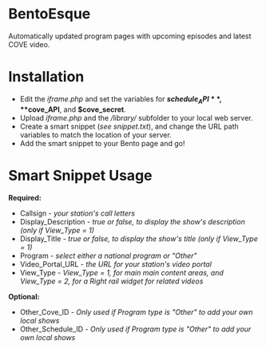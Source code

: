 BentoEsque
==========

Automatically updated program pages with upcoming episodes and latest COVE video.

Installation
============
- Edit the *iframe.php* and set the variables for **$schedule_API**, **$cove_API**, and **$cove_secret**.
- Upload *iframe.php* and the */library/* subfolder to your local web server.
- Create a smart snippet (*see snippet.txt*), and change the URL path variables to match the location of your server.
- Add the smart snippet to your Bento page and go!

Smart Snippet Usage
===================
**Required:**
- Callsign - *your station's call letters*
- Display_Description - *true or false, to display the show's description (only if View_Type = 1)*
- Display_Title - *true or false, to display the show's title (only if View_Type = 1)*
- Program - *select either a national program or "Other"*
- Video_Portal_URL - *the URL for your station's video portal*
- View_Type - *View_Type = 1, for main main content areas, and View_Type = 2, for a Right rail widget for related videos*

**Optional:**
- Other_Cove_ID - *Only used if Program type is "Other" to add your own local shows*
- Other_Schedule_ID - *Only used if Program type is "Other" to add your own local shows*